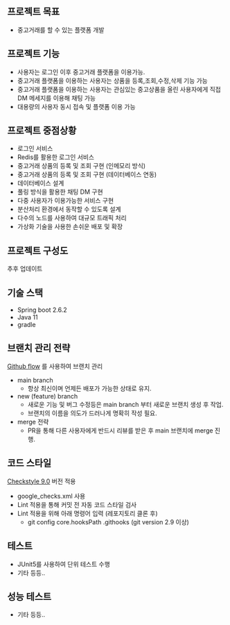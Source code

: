 ## 프로젝트 목표
* 중고거래를 할 수 있는 플랫폼 개발

## 프로젝트 기능
* 사용자는 로그인 이후 중고거래 플랫폼을 이용가능.
* 중고거래 플랫폼을 이용하는 사용자는 상품을 등록,조회,수정,삭제 기능 가능
* 중고거래 플랫폼을 이용하는 사용자는 관심있는 중고상품을 올린 사용자에게 직접 DM 메세지를 이용해 채팅 가능
* 대용량의 사용자 동시 접속 및 플랫폼 이용 가능

## 프로젝트 중점상황
* 로그인 서비스
* Redis를 활용한 로그인 서비스
* 중고거래 상품의 등록 및 조회 구현 (인메모리 방식)
* 중고거래 상품의 등록 및 조회 구현 (데이터베이스 연동)
* 데이터베이스 설계
* 풀링 방식을 활용한 채팅 DM 구현
* 다중 사용자가 이용가능한 서비스 구현
* 분산처리 환경에서 동작할 수 있도록 설계
* 다수의 노드를 사용하여 대규모 트래픽 처리
* 가상화 기술을 사용한 손쉬운 배포 및 확장


## 프로젝트 구성도

추후 업데이트

## 기술 스택

- Spring boot 2.6.2
- Java 11
- gradle


## 브랜치 관리 전략
[Github flow](https://docs.github.com/en/get-started/quickstart/github-flow) 를 사용하여 브랜치 관리
* main branch
  * 항상 최신이며 언제든 배포가 가능한 상태로 유지. 
* new (feature) branch
  * 새로운 기능 및 버그 수정등은 main branch 부터 새로운 브랜치 생성 후 작업.  
  * 브랜치의 이름을 의도가 드러나게 명확히 작성 필요.
* merge 전략
  * PR을 통해 다른 사용자에게 반드시 리뷰를 받은 후 main 브랜치에 merge 진행.

## 코드 스타일
[Checkstyle 9.0](https://github.com/checkstyle/checkstyle/releases/) 버전 적용

* google_checks.xml 사용
* Lint 적용을 통해 커밋 전 자동 코드 스타일 검사
* Lint 적용을 위해 아래 명령어 입력 (레포지토리 클론 후)
  * git config core.hooksPath .githooks (git version 2.9 이상)


## 테스트
* JUnit5를 사용하여 단위 테스트 수행
* 기타 등등..

## 성능 테스트
* 기타 등등..
